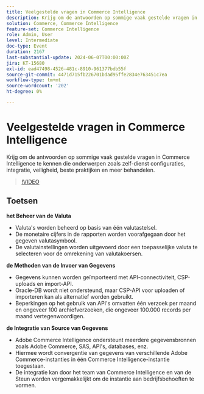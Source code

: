 ```yaml
---
title: Veelgestelde vragen in Commerce Intelligence
description: Krijg om de antwoorden op sommige vaak gestelde vragen in Commerce Intelligence te kennen die onderwerpen zoals zelf-dienst configuraties, integratie, veiligheid, beste praktijken en meer behandelen.
solution: Commerce, Commerce Intelligence
feature-set: Commerce Intelligence
role: Admin, User
level: Intermediate
doc-type: Event
duration: 2167
last-substantial-update: 2024-06-07T00:00:00Z
jira: KT-15680
exl-id: ead47498-4526-481c-8910-961377bdb55f
source-git-commit: 4471d715fb226701bdad95ffe2834e763451c7ea
workflow-type: tm+mt
source-wordcount: '202'
ht-degree: 0%

---
```


# Veelgestelde vragen in Commerce Intelligence

Krijg om de antwoorden op sommige vaak gestelde vragen in Commerce Intelligence te kennen die onderwerpen zoals zelf-dienst configuraties, integratie, veiligheid, beste praktijken en meer behandelen.

>[!VIDEO](https://video.tv.adobe.com/v/3429617/?learn=on)

## Toetsen

**het Beheer van de Valuta**

* Valuta&#39;s worden beheerd op basis van één valutastelsel.
* De monetaire cijfers in de rapporten worden voorafgegaan door het gegeven valutasymbool.
* De valutainstellingen worden uitgevoerd door een toepasselijke valuta te selecteren voor de omrekening van valutakoersen.

**de Methoden van de Invoer van Gegevens**

* Gegevens kunnen worden geïmporteerd met API-connectiviteit, CSP-uploads en import-API.
* Oracle-DB wordt niet ondersteund, maar CSP-API voor uploaden of importeren kan als alternatief worden gebruikt.
* Beperkingen op het gebruik van API&#39;s omvatten één verzoek per maand en ongeveer 100 archiefverzoeken, die ongeveer 100.000 records per maand vertegenwoordigen.

**de Integratie van Source van Gegevens**

* Adobe Commerce Intelligence ondersteunt meerdere gegevensbronnen zoals Adobe Commerce, SAS, API&#39;s, databases, enz.
* Hiermee wordt convergentie van gegevens van verschillende Adobe Commerce-instanties in één Commerce Intelligence-instantie toegestaan.
* De integratie kan door het team van Commerce Intelligence en van de Steun worden vergemakkelijkt om de instantie aan bedrijfsbehoeften te vormen.

